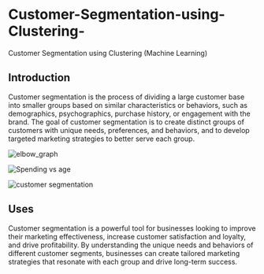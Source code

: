 # Customer-Segmentation-using-Clustering-
Customer Segmentation using Clustering (Machine Learning)


## Introduction 
Customer segmentation is the process of dividing a large customer base into smaller groups based on similar characteristics or behaviors, such as demographics, psychographics, purchase history, or engagement with the brand. The goal of customer segmentation is to create distinct groups of customers with unique needs, preferences, and behaviors, and to develop targeted marketing strategies to better serve each group.


![elbow_graph](https://user-images.githubusercontent.com/78251168/222511840-d8ca5423-3782-44fe-95e7-4e0c088645bb.png)


![Spending vs age](https://user-images.githubusercontent.com/78251168/222511864-cfe44eb6-d31b-4f01-a45c-fe61b766edd5.png)


![customer segmentation](https://user-images.githubusercontent.com/78251168/222511031-807401f3-837d-48c8-b1d9-4d98ae226d49.png)


## Uses
Customer segmentation is a powerful tool for businesses looking to improve their marketing effectiveness, increase customer satisfaction and loyalty, and drive profitability. By understanding the unique needs and behaviors of different customer segments, businesses can create tailored marketing strategies that resonate with each group and drive long-term success.

